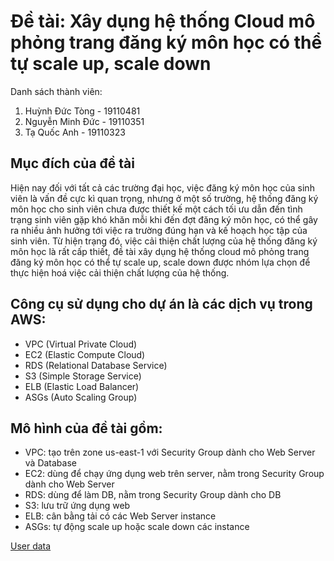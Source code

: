# Đề tài: Xây dụng hệ thống Cloud mô phỏng trang đăng ký môn học có thể tự scale up, scale down
Danh sách thành viên:
1. Huỳnh Đức Tòng - 19110481
2. Nguyễn Minh Đức - 19110351
3. Tạ Quốc Anh - 19110323
## Mục đích của đề tài
Hiện nay đối với tất cả các trường đại học, việc đăng ký môn học của sinh viên là vấn đề cực kì quan trọng, nhưng ở một số trường, hệ thống đăng ký môn học cho sinh viên chưa được thiết kế một cách tối ưu dẫn đến tình trạng sinh viên gặp khó khăn mỗi khi đến đợt đăng ký môn học, có thể gây ra nhiều ảnh hưởng tới việc ra trường đúng hạn và kế hoạch học tập của sinh viên. Từ hiện trạng đó, việc cải thiện chất lượng của hệ thống đăng ký môn học là rất cấp thiết, đề tài xây dụng hệ thống cloud mô phỏng trang đăng ký môn học có thể tự scale up, scale down được nhóm lựa chọn để thực hiện hoá việc cải thiện chất lượng của hệ thống.
## Công cụ sử dụng cho dự án là các dịch vụ trong AWS:
* VPC (Virtual Private Cloud)
* EC2 (Elastic Compute Cloud)
* RDS (Relational Database Service)
* S3 (Simple Storage Service)
* ELB (Elastic Load Balancer)
* ASGs (Auto Scaling Group)
## Mô hình của đề tài gồm:
* VPC: tạo trên zone us-east-1 với Security Group dành cho Web Server và Database
* EC2: dùng để chạy ứng dụng web trên server, nằm trong Security Group dành cho Web Server
* RDS: dùng để làm DB, nằm trong Security Group dành cho DB
* S3: lưu trữ ứng dụng web
* ELB: cân bằng tải có các Web Server instance
* ASGs: tự động scale up hoặc scale down các instance

[User data](https://textsaver.flap.tv/lists/4htz)
